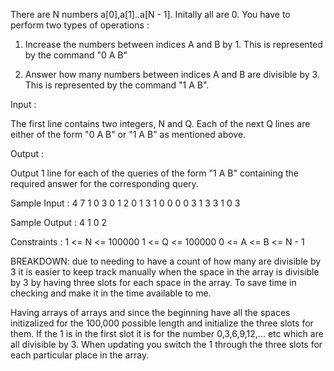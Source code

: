 There are N numbers a[0],a[1]..a[N - 1]. Initally all are 0. You have to perform two types of operations :

1) Increase the numbers between indices A and B by 1. This is represented by the command "0 A B"

2) Answer how many numbers between indices A and B are divisible by 3. This is represented by the command "1 A B".

Input :

The first line contains two integers, N and Q. Each of the next Q lines are either of the form "0 A B" or "1 A B" as mentioned above.

Output :

Output 1 line for each of the queries of the form "1 A B" containing the required answer for the corresponding query.

Sample Input :
4 7
1 0 3
0 1 2
0 1 3
1 0 0
0 0 3
1 3 3
1 0 3

Sample Output :
4
1
0
2

Constraints :
1 <= N <= 100000
1 <= Q <= 100000
0 <= A <= B <= N - 1


BREAKDOWN:
due to needing to have a count of how many are divisible by 3 it is easier to keep track manually when the space in the array is divisible by 3 by having three slots for each space in the array. To save time in checking and make it in the time available to me.

Having arrays of arrays and since the beginning have all the spaces initizalized for the 100,000 possible length and initialize the three slots for them. If the 1 is in the first slot it is for the number 0,3,6,9,12,... etc which are all divisible by 3. When updating you switch the 1 through the three slots for each particular place in the array.
